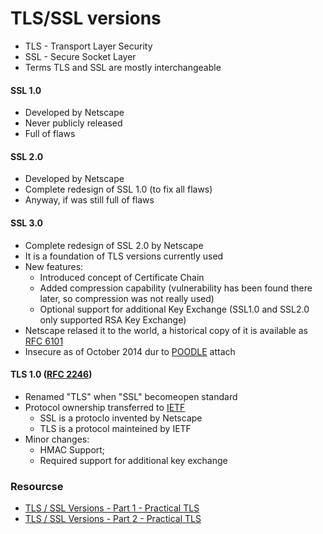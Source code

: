 # TLS/SSL versions

* TLS - Transport Layer Security
* SSL - Secure Socket Layer
* Terms TLS and SSL are mostly interchangeable

#### SSL 1.0
- Developed by Netscape
- Never publicly released
- Full of flaws
#### SSL 2.0
- Developed by Netscape
- Complete redesign of SSL 1.0 (to fix all flaws)
- Anyway, if was still full of flaws
#### SSL 3.0
- Complete redesign of SSL 2.0 by Netscape
- It is a foundation of TLS versions currently used
- New features:
  - Introduced concept of Certificate Chain
  - Added compression capability (vulnerability has been found there later, so compression was not really used)
  - Optional support for additional Key Exchange (SSL1.0 and SSL2.0 only supported RSA Key Exchange)
- Netscape relased it to the world, a historical copy of it is available as [RFC 6101](https://www.rfc-editor.org/rfc/rfc6101)
- Insecure as of October 2014 dur to [POODLE](https://en.wikipedia.org/wiki/POODLE) attach

#### TLS 1.0 ([RFC 2246](https://www.rfc-editor.org/rfc/rfc2246))
- Renamed "TLS" when "SSL" becomeopen standard
- Protocol ownership transferred to [IETF](https://www.ietf.org/about/introduction/)
  - SSL is a protoclo invented by Netscape
  - TLS is a protocol mainteined by IETF
- Minor changes:
  - HMAC Support;
  - Required support for additional key exchange




### Resourcse
* [TLS / SSL Versions - Part 1 - Practical TLS](https://youtu.be/_KgZNF8nQvE)
* [TLS / SSL Versions - Part 2 - Practical TLS](https://youtu.be/fk0-UqwVNqY)




